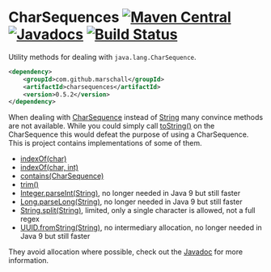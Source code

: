 CharSequences [![Maven Central](https://maven-badges.herokuapp.com/maven-central/com.github.marschall/charsequences/badge.svg)](https://maven-badges.herokuapp.com/maven-central/com.github.marschall/charsequences) [![Javadocs](https://www.javadoc.io/badge/com.github.marschall/charsequences.svg)](https://www.javadoc.io/doc/com.github.marschall/charsequences) [![Build Status](https://travis-ci.org/marschall/charsequences.svg?branch=master)](https://travis-ci.org/marschall/charsequences)
=============

Utility methods for dealing with `java.lang.CharSequence`. 

```xml
<dependency>
    <groupId>com.github.marschall</groupId>
    <artifactId>charsequences</artifactId>
    <version>0.5.2</version>
</dependency>
```

When dealing with [CharSequence](https://docs.oracle.com/javase/8/docs/api/java/lang/CharSequence.html) instead of [String](https://docs.oracle.com/javase/8/docs/api/java/lang/String.html) many convince methods are not available. While you could simply call [toString()](https://docs.oracle.com/javase/9/docs/api/java/lang/CharSequence.html#toString--) on the CharSequence this would defeat the purpose of using a CharSequence. This is project contains implementations of some of them.

 - [indexOf(char)](https://docs.oracle.com/javase/9/docs/api/java/lang/String.html#indexOf-int-)
 - [indexOf(char, int)](https://docs.oracle.com/javase/9/docs/api/java/lang/String.html#indexOf-int-int-)
 - [contains(CharSequence)](https://docs.oracle.com/javase/9/docs/api/java/lang/String.html#contains-java.lang.CharSequence-)
 - [trim()](https://docs.oracle.com/javase/9/docs/api/java/lang/String.html#trim--)
 - [Integer.parseInt(String)](https://docs.oracle.com/javase/9/docs/api/java/lang/Integer.html#parseInt-java.lang.String-), no longer needed in Java 9 but still faster
 - [Long.parseLong(String)](https://docs.oracle.com/javase/9/docs/api/java/lang/Long.html#parseLong-java.lang.String-), no longer needed in Java 9 but still faster
 - [String.split(String)](https://docs.oracle.com/javase/9/docs/api/java/lang/String.html#split-java.lang.String-), limited, only a single character is allowed, not a full regex
 - [UUID.fromString(String)](https://docs.oracle.com/javase/9/docs/api/java/util/UUID.html#fromString-java.lang.String-), no intermediary allocation, no longer needed in Java 9 but still faster
 
They avoid allocation where possible, check out the [Javadoc](http://www.javadoc.io/doc/com.github.marschall/charsequences) for more information.

